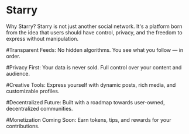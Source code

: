 # Starry
Why Starry?
Starry is not just another social network. It's a platform born from the idea that users should have control, privacy, and the freedom to express without manipulation.

#Transparent Feeds: No hidden algorithms. You see what you follow — in order.

#Privacy First: Your data is never sold. Full control over your content and audience.

#Creative Tools: Express yourself with dynamic posts, rich media, and customizable profiles.

#Decentralized Future: Built with a roadmap towards user-owned, decentralized communities.

#Monetization Coming Soon: Earn tokens, tips, and rewards for your contributions.
